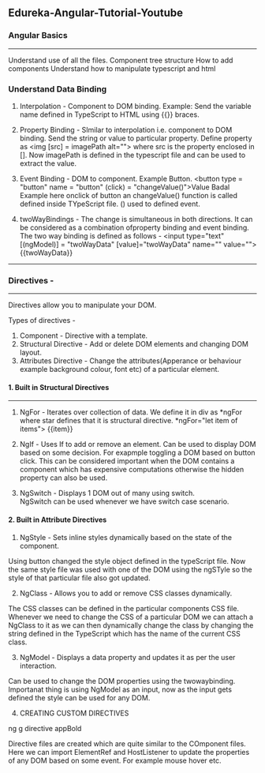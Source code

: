 ## Edureka-Angular-Tutorial-Youtube

### Angular Basics 

-----

Understand use of all the files.
Component tree structure 
How to add components 
Understand how to manipulate typescript and html 

### Understand Data Binding 

1. Interpolation - Component to DOM binding. Example: Send the variable name defined in TypeScript to HTML using {{}} braces. 


2. Property Binding - SImilar to interpolation i.e. component to DOM binding. Send the string or value to particular property. 
Define property as 
<img [src] = imagePath alt="">
where src is the property enclosed in []. 
Now imagePath is defined in the typescript file and can be used to extract the value. 


3. Event Binding - DOM to component. Example Button. 
<button type = "button" name = "button" (click) = "changeValue()">Value Badal</button>
Example here onclick of button an changeValue() function is called defined inside TYpeScript file. 
() used to defined event. 


4. twoWayBindings - The change is simultaneous in both directions. It can be considered as a combination ofproperty binding and event binding. 
The two way binding is defined as follows - 
<input type="text" [(ngModel)] = "twoWayData" [value]="twoWayData" name="" value="">
  {{twoWayData}}

-----

### Directives - 

-----

Directives allow you to manipulate your DOM. 

Types of directives - 
1. Component - Directive with a template. 
2. Structural Directive - Add or delete DOM elements and changing DOM layout. 
3. Attributes Directive - Change the attributes(Apperance or behaviour example background colour, font etc) of a particular element.

#### 1. Built in Structural Directives

-----

1. NgFor - Iterates over collection of data. 
We define it in div as *ngFor where star defines that it is structural directive. 
*ngFor="let item of items">
{{item}}


2. NgIf - Uses If to add or remove an element. 
Can be used to display DOM based on some decision. For exapmple toggling a DOM based on button click. This can be considered important when the DOM contains a component which has expensive computations otherwise the hidden property can also be used. 


3. NgSwitch - Displays 1 DOM out of many using switch.   
NgSwitch can be used whenever we have switch case scenario. 


#### 2. Built in Attribute Directives

1. NgStyle - Sets inline styles dynamically based on the state of the component. 
 
Using button changed the style object defined in the typeScript file. Now the same style file was used with one of the DOM using the ngSTyle so the style of that particular file also got updated. 

2. NgClass - Allows you to add or remove CSS classes dynamically. 

The CSS classes can be defined in the particular components CSS file. Whenever we need to change the CSS of a particular DOM we can attach a NgClass to it as we can then dynamically change the class by changing the string defined in the TypeScript which has the name of the current CSS class. 

3. NgModel - Displays a data property and updates it as per the user interaction. 

Can be used to change the DOM properties using the twowaybinding. 
Importanat thing is using NgModel as an input, now as the input gets defined the style can be used for any DOM. 

4. CREATING CUSTOM DIRECTIVES

ng g directive appBold

Directive files are created which are quite similar to the COmponent files. Here we can import ElementRef and HostListener to update the properties of any DOM based on some event. For example mouse hover etc.
